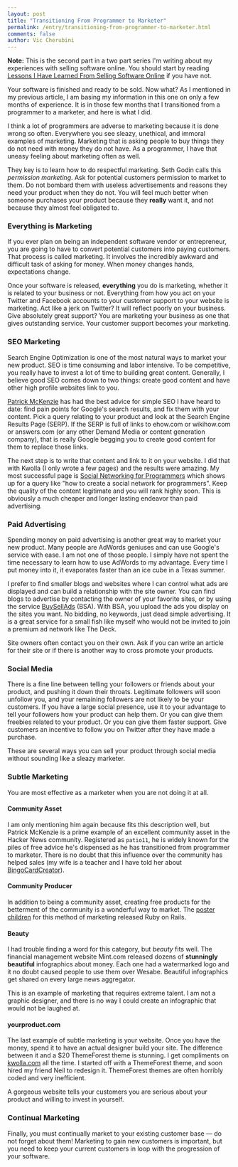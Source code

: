 ```yaml
---
layout: post
title: "Transitioning From Programmer to Marketer"
permalink: /entry/transitioning-from-programmer-to-marketer.html
comments: false
author: Vic Cherubini
---
```


**Note:** This is the second part in a two part series I'm writing about my experiences with selling software online. You should start by reading [Lessons I Have Learned From Selling Software Online](/entry/lessons-i-have-learned-from-selling-software-online.html) if you have not.

Your software is finished and ready to be sold. Now what? As I mentioned in my previous article, I am basing my information in this one on only a few months of experience. It is in those few months that I transitioned from a programmer to a marketer, and here is what I did.

I think a lot of programmers are adverse to marketing because it is done wrong so often. Everywhere you see sleazy, unethical, and immoral examples of marketing. Marketing that is asking people to buy things they do not need with money they do not have. As a programmer, I have that uneasy feeling about marketing often as well.

They key is to learn how to do respectful marketing. Seth Godin calls this *permission marketing*. Ask for potential customers permission to market to them. Do not bombard them with useless advertisements and reasons they need your product when they do not. You will feel much better when someone purchases your product because they **really** want it, and not because they almost feel obligated to.

### Everything is Marketing
If you ever plan on being an independent software vendor or entrepreneur, you are going to have to convert potential customers into paying customers. That process is called marketing. It involves the incredibly awkward and difficult task of asking for money. When money changes hands, expectations change.

Once your software is released, **everything** you do is marketing, whether it is related to your business or not. Everything from how you act on your Twitter and Facebook accounts to your customer support to your website is marketing. Act like a jerk on Twitter? It will reflect poorly on your business. Give absolutely great support? You are marketing your business as one that gives outstanding service. Your customer support becomes your marketing.

### SEO Marketing
Search Engine Optimization is one of the most natural ways to market your new product. SEO is time consuming and labor intensive. To be competitive, you really have to invest a lot of time to building great content. Generally, I believe good SEO comes down to two things: create good content and have other high profile websites link to you.

[Patrick McKenzie](http://www.kalzumeus.com) has had the best advice for simple SEO I have heard to date: find pain points for Google's search results, and fix them with your content. Pick a query relating to your product and look at the Search Engine Results Page (SERP). If the SERP is full of links to ehow.com or wikihow.com or answers.com (or any other Demand Media or content generation company), that is really Google begging you to create good content for them to replace those links.

The next step is to write that content and link to it on your website. I did that with Kwolla (I only wrote a few pages) and the results were amazing. My most successful page is [Social Networking for Programmers](http://kwolla.com/page/social-networking-for-programmers) which shows up for a query like "how to create a social network for programmers". Keep the quality of the content legitimate and you will rank highly soon. This is obviously a much cheaper and longer lasting endeavor than paid advertising.

### Paid Advertising
Spending money on paid advertising is another great way to market your new product. Many people are AdWords geniuses and can use Google's service with ease. I am not one of those people. I simply have not spent the time necessary to learn how to use AdWords to my advantage. Every time I put money into it, it evaporates faster than an ice cube in a Texas summer.

I prefer to find smaller blogs and websites where I can control what ads are displayed and can build a relationship with the site owner. You can find blogs to advertise by contacting the owner of your favorite sites, or by using the service [BuySellAds](http://www.buysellads.com) (BSA). With BSA, you upload the ads you display on the sites you want. No bidding, no keywords, just dead simple advertising. It is a great service for a small fish like myself who would not be invited to join a premium ad network like The Deck.

Site owners often contact you on their own. Ask if you can write an article for their site or if there is another way to cross promote your products.

### Social Media
There is a fine line between telling your followers or friends about your product, and pushing it down their throats. Legitimate followers will soon unfollow you, and your remaining followers are not likely to be your customers. If you have a large social presence, use it to your advantage to tell your followers how your product can help them. Or you can give them freebies related to your product. Or you can give them faster support. Give customers an incentive to follow you on Twitter after they have made a purchase.

These are several ways you can sell your product through social media without sounding like a sleazy marketer.

### Subtle Marketing
You are most effective as a marketer when you are not doing it at all.

#### Community Asset
I am only mentioning him again because fits this description well, but Patrick McKenzie is a prime example of an excellent community asset in the Hacker News community. Registered as `patio11`, he is widely known for the piles of free advice he's dispensed as he has transitioned from programmer to marketer. There is no doubt that this influence over the community has helped sales (my wife is a teacher and I have told her about [BingoCardCreator](http://www.bingocardcreator.com)).

#### Community Producer
In addition to being a community asset, creating free products for the betterment of the community is a wonderful way to market. The [poster children](http://37signals.com) for this method of marketing released Ruby on Rails.

#### Beauty
I had trouble finding a word for this category, but *beauty* fits well. The financial management website Mint.com released dozens of **stunningly beautiful** infographics about money. Each one had a watermarked logo and it no doubt caused people to use them over Wesabe. Beautiful infographics get shared on every large news aggregator.

This is an example of marketing that requires extreme talent. I am not a graphic designer, and there is no way I could create an infographic that would not be laughed at.

#### yourproduct.com
The last example of subtle marketing is your website. Once you have the money, spend it to have an actual designer build your site. The difference between it and a $20 ThemeForest theme is stunning. I get compliments on [kwolla.com](http://kwolla.com) all the time. I started off with a ThemeForest theme, and soon hired my friend Neil to redesign it. ThemeForest themes are often horribly coded and very inefficient.

A gorgeous website tells your customers you are serious about your product and willing to invest in yourself.

### Continual Marketing
Finally, you must continually market to your existing customer base &mdash; do not forget about them! Marketing to gain new customers is important, but you need to keep your current customers in loop with the progression of your software.
